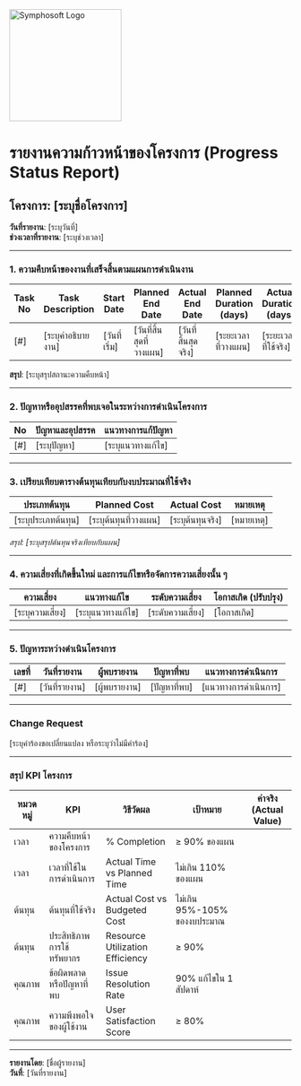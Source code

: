 <img src="https://www.symphosoft.com/logo/symphosoftLogo.png" alt="Symphosoft Logo" width="200"/>

# รายงานความก้าวหน้าของโครงการ (Progress Status Report)

## โครงการ: [ระบุชื่อโครงการ]
**วันที่รายงาน**: [ระบุวันที่]  
**ช่วงเวลาที่รายงาน**: [ระบุช่วงเวลา]

---

### 1. ความคืบหน้าของงานที่เสร็จสิ้นตามแผนการดำเนินงาน  

| Task No | Task Description                                   | Start Date  | Planned End Date | Actual End Date | Planned Duration (days) | Actual Duration (days) | Progress | Assigned To                              |
|---------|-----------------------------------------------------|-------------|-------------------|-----------------|--------------------------|------------------------|----------|------------------------------------------|
| [#]     | [ระบุคำอธิบายงาน]                                | [วันที่เริ่ม] | [วันที่สิ้นสุดที่วางแผน] | [วันที่สิ้นสุดจริง] | [ระยะเวลาที่วางแผน]     | [ระยะเวลาที่ใช้จริง]   | [ความคืบหน้า] | [ผู้รับผิดชอบ]                          |

**สรุป**: [ระบุสรุปสถานะความคืบหน้า]  

---

### 2. ปัญหาหรืออุปสรรคที่พบเจอในระหว่างการดำเนินโครงการ  

| No | ปัญหาและอุปสรรค                                     | แนวทางการแก้ปัญหา                                       |
|----|------------------------------------------------------|--------------------------------------------------------|
| [#] | [ระบุปัญหา]                                        | [ระบุแนวทางแก้ไข]                                      |

---

### 3. เปรียบเทียบตารางต้นทุนเทียบกับงบประมาณที่ใช้จริง  

| ประเภทต้นทุน | Planned Cost | Actual Cost | หมายเหตุ |
|---------------|--------------|-------------|---------|
| [ระบุประเภทต้นทุน] | [ระบุต้นทุนที่วางแผน] | [ระบุต้นทุนจริง] | [หมายเหตุ] |  

*สรุป: [ระบุสรุปต้นทุนจริงเทียบกับแผน]*  

---

### 4. ความเสี่ยงที่เกิดขึ้นใหม่ และการแก้ไขหรือจัดการความเสี่ยงนั้น ๆ  

| ความเสี่ยง | แนวทางแก้ไข | ระดับความเสี่ยง | โอกาสเกิด (ปรับปรุง) |
|------------|-------------|-----------------|--------------------|
| [ระบุความเสี่ยง] | [ระบุแนวทางแก้ไข] | [ระดับความเสี่ยง] | [โอกาสเกิด] |  

---

### 5. ปัญหาระหว่างดำเนินโครงการ  

| เลขที่ | วันที่รายงาน | ผู้พบรายงาน | ปัญหาที่พบ | แนวทางการดำเนินการ |
|--------|--------------|-------------|------------|---------------------|
| [#]    | [วันที่รายงาน] | [ผู้พบรายงาน] | [ปัญหาที่พบ] | [แนวทางการดำเนินการ] |  

---

### Change Request  

[ระบุคำร้องขอเปลี่ยนแปลง หรือระบุว่าไม่มีคำร้อง]

---

### สรุป KPI โครงการ  
  
| หมวดหมู่ | KPI                          | วิธีวัดผล                                  | เป้าหมาย                      | ค่าจริง (Actual Value)         |
|----------|-------------------------------|-------------------------------------------|-------------------------------|--------------------------------|
| เวลา      | ความคืบหน้าของโครงการ        | % Completion                              | ≥ 90% ของแผน                  |                                |
| เวลา      | เวลาที่ใช้ในการดำเนินการ      | Actual Time vs Planned Time               | ไม่เกิน 110% ของแผน          |                                |
| ต้นทุน    | ต้นทุนที่ใช้จริง             | Actual Cost vs Budgeted Cost              | ไม่เกิน 95%-105% ของงบประมาณ |                                |
| ต้นทุน    | ประสิทธิภาพการใช้ทรัพยากร    | Resource Utilization Efficiency           | ≥ 90%                         |                                |
| คุณภาพ    | ข้อผิดพลาดหรือปัญหาที่พบ     | Issue Resolution Rate                     | 90% แก้ไขใน 1 สัปดาห์         |                                |
| คุณภาพ    | ความพึงพอใจของผู้ใช้งาน      | User Satisfaction Score                   | ≥ 80%                         |                                |  
  
  
--- 

**รายงานโดย**: [ชื่อผู้รายงาน]  
**วันที่**: [วันที่รายงาน]